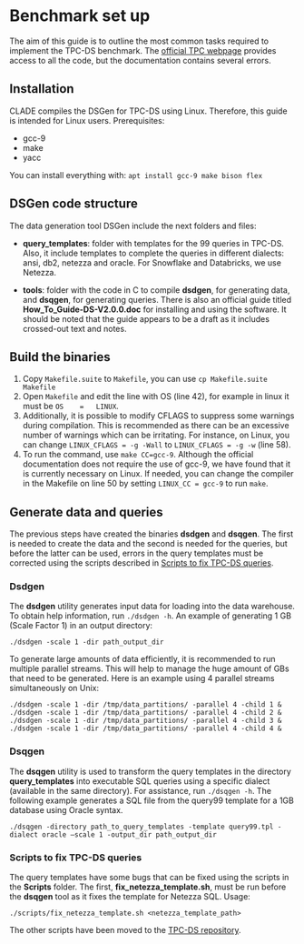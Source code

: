 # Benchmark set up

The aim of this guide is to outline the most common tasks required to implement the TPC-DS benchmark. The [official TPC webpage](https://www.tpc.org/tpcds/) provides access to all the code, but the documentation contains several errors.

## Installation

CLADE compiles the DSGen for TPC-DS using Linux. Therefore, this guide is intended for Linux users. Prerequisites:

- gcc-9
- make
- yacc

You can install everything with: `apt install gcc-9 make bison flex`

## DSGen code structure

The data generation tool DSGen include the next folders and files:

- **query_templates**: folder with templates for the 99 queries in TPC-DS. Also, it include templates to complete the queries in different dialects: ansi, db2, netezza and oracle. For Snowflake and Databricks, we use Netezza.

- **tools**: folder with the code in C to compile **dsdgen**, for generating data, and **dsqgen**, for generating queries. There is also an official guide titled **How_To_Guide-DS-V2.0.0.doc** for installing and using the software. It should be noted that the guide appears to be a draft as it includes crossed-out text and notes.

## Build the binaries

 1. Copy `Makefile.suite` to `Makefile`, you can use `cp Makefile.suite Makefile`
 2. Open `Makefile` and edit the line with OS (line 42), for example in linux it must be `OS	=	LINUX`.
 3. Additionally, it is possible to modify CFLAGS to suppress some warnings during compilation. This is recommended as there can be an excessive number of warnings which can be irritating. For instance, on Linux, you can change `LINUX_CFLAGS = -g -Wall` to `LINUX_CFLAGS = -g -w` (line 58).
 4. To run the command, use `make CC=gcc-9`. Although the official documentation does not require the use of gcc-9, we have found that it is currently necessary on Linux. If needed, you can change the compiler in the Makefile on line 50 by setting `LINUX_CC = gcc-9` to run `make`.

## Generate data and queries

The previous steps have created the binaries **dsdgen** and **dsqgen**. The first is needed to create the data and the second is needed for the queries, but before the latter can be used, errors in the query templates must be corrected using the scripts described in [Scripts to fix TPC-DS queries](#scripts-to-fix-tpc-ds-queries).

### Dsdgen

The **dsdgen** utility generates input data for loading into the data warehouse. To obtain help information, run `./dsdgen -h`. An example of generating 1 GB (Scale Factor 1) in an output directory:

````
./dsdgen -scale 1 -dir path_output_dir
````

To generate large amounts of data efficiently, it is recommended to run multiple parallel streams. This will help to manage the huge amount of GBs that need to be generated. Here is an example using 4 parallel streams simultaneously on Unix:

````
./dsdgen -scale 1 -dir /tmp/data_partitions/ -parallel 4 -child 1 &
./dsdgen -scale 1 -dir /tmp/data_partitions/ -parallel 4 -child 2 &
./dsdgen -scale 1 -dir /tmp/data_partitions/ -parallel 4 -child 3 &
./dsdgen -scale 1 -dir /tmp/data_partitions/ -parallel 4 -child 4 &
````

### Dsqgen

The **dsqgen** utility is used to transform the query templates in the directory **query_templates** into executable SQL queries using a specific dialect (available in the same directory). For assistance, run `./dsqgen -h`. The following example generates a SQL file from the query99 template for a 1GB database using Oracle syntax.

````
./dsqgen -directory path_to_query_templates -template query99.tpl -dialect oracle –scale 1 -output_dir path_output_dir
````

### Scripts to fix TPC-DS queries

The query templates have some bugs that can be fixed using the scripts in the **Scripts** folder. The first, **fix_netezza_template.sh**, must be run before the **dsqgen** tool as it fixes the template for Netezza SQL. Usage:

````
./scripts/fix_netezza_template.sh <netezza_template_path>
````
The other scripts have been moved to the [TPC-DS repository](https://github.com/torusware/clade-tpcds).